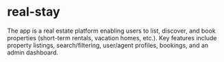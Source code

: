 # real-stay
The app is a real estate platform enabling users to list, discover, and book properties (short-term rentals, vacation homes, etc.). Key features include property listings, search/filtering, user/agent profiles, bookings, and an admin dashboard.
